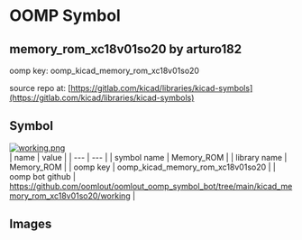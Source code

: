 # OOMP Symbol  
## memory_rom_xc18v01so20  by arturo182  
  
oomp key: oomp_kicad_memory_rom_xc18v01so20  
  
source repo at: [https://gitlab.com/kicad/libraries/kicad-symbols](https://gitlab.com/kicad/libraries/kicad-symbols)  
## Symbol  
  
[![working.png](working_600.png)](working.png)  
| name | value | 
| --- | --- | 
| symbol name | Memory_ROM | 
| library name | Memory_ROM | 
| oomp key | oomp_kicad_memory_rom_xc18v01so20 | 
| oomp bot github | https://github.com/oomlout/oomlout_oomp_symbol_bot/tree/main/kicad_memory_rom_xc18v01so20/working | 
## Images  
